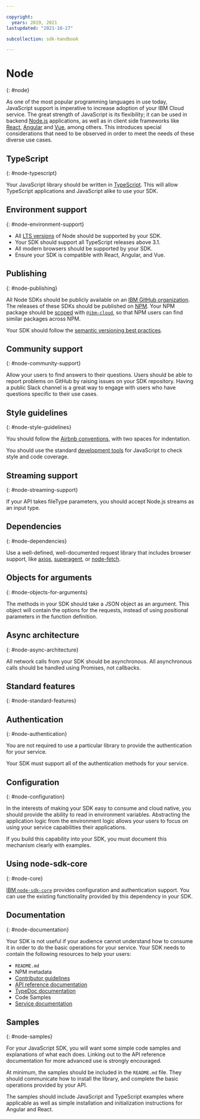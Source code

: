 ```yaml
---

copyright:
  years: 2019, 2021
lastupdated: "2021-10-27"

subcollection: sdk-handbook

---
```


# Node
{: #node}

As one of the most popular programming languages in use today, JavaScript support is imperative to increase adoption of your IBM Cloud service.  The great strength of JavaScript is its flexibility; it can be used in backend [Node.js](https://nodejs.org/) applications, as well as in client side frameworks like [React](https://reactjs.org/), [Angular](https://angularjs.org/) and [Vue](https://vuejs.org/), among others.  This introduces special considerations that need to be observed in order to meet the needs of these diverse use cases.

## TypeScript
{: #node-typescript}

Your JavaScript library should be written in [TypeScript](https://www.typescriptlang.org/).  This will allow TypeScript applications and JavaScript alike to use your SDK.

## Environment support
{: #node-environment-support}

* All [LTS versions](https://nodejs.org/en/about/releases/) of Node should be supported by your SDK.
* Your SDK should support all TypeScript releases above 3.1.
* All modern browsers should be supported by your SDK.
* Ensure your SDK is compatible with React, Angular, and Vue.

## Publishing
{: #node-publishing}

All Node SDKs should be publicly available on an [IBM GitHub organization](/docs/sdk-handbook?topic=sdk-handbook-distribution#open-source).  The releases of these SDKs should be published on [NPM](https://www.npmjs.com/). Your NPM package should be [scoped](https://docs.npmjs.com/creating-and-publishing-scoped-public-packages#creating-a-scoped-public-package) with [`@ibm-cloud`](https://www.npmjs.com/search?q=%40ibm-cloud), so that NPM users can find similar packages across NPM.

Your SDK should follow the [semantic versioning best practices](/docs/sdk-handbook?topic=sdk-handbook-distribution#semantic-versioning).

## Community support
{: #node-community-support}

Allow your users to find answers to their questions.  Users should be able to report problems on GitHub by raising issues on your SDK repository.  Having a public Slack channel is a great way to engage with users who have questions specific to their use cases.


## Style guidelines
{: #node-style-guidelines}

You should follow the [Airbnb conventions](https://github.com/airbnb/javascript), with two spaces for indentation.

You should use the standard [development tools](/docs/sdk-handbook?topic=sdk-handbook-developer-tools) for JavaScript to check style and code coverage.

## Streaming support
{: #node-streaming-support}

If your API takes fileType parameters, you should accept Node.js streams as an input type.

## Dependencies
{: #node-dependencies}

Use a well-defined, well-documented request library that includes browser support, like [axios](https://github.com/axios/axios), [superagent](https://github.com/visionmedia/superagent), or [node-fetch](https://github.com/node-fetch/node-fetch).

## Objects for arguments
{: #node-objects-for-arguments}

The methods in your SDK should take a JSON object as an argument. This object will contain the options for the requests, instead of using positional parameters in the function definition.

## Async architecture
{: #node-async-architecture}

All network calls from your SDK should be asynchronous. All asynchronous calls should be handled using Promises, not callbacks.


## Standard features
{: #node-standard-features}

## Authentication
{: #node-authentication}

You are not required to use a particular library to provide the authentication for your service.

Your SDK must support all of the authentication methods for your service.

## Configuration
{: #node-configuration}

In the interests of making your SDK easy to consume and cloud native, you should provide the ability to read in environment variables.  Abstracting the application logic from the environment logic allows your users to focus on using your service capabilities their applications.

If you build this capability into your SDK, you must document this mechanism clearly with examples.

## Using node-sdk-core
{: #node-core}

[IBM `node-sdk-core`](https://github.com/IBM/node-sdk-core) provides configuration and authentication support. You can use the existing functionality provided by this dependency in your SDK.


## Documentation
{: #node-documentation}

Your SDK is not useful if your audience cannot understand how to consume it in order to do the basic operations for your service. Your SDK needs to contain the following resources to help your users:

* `README.md`
* NPM metadata
* [Contributor guidelines](/docs/sdk-handbook?topic=sdk-handbook-documentation#sdk-contributor-docs)
* [API reference documentation](/docs/sdk-handbook?topic=sdk-handbook-documentation#sdk-interface-docs)
* [TypeDoc documentation](/docs/sdk-handbook?topic=sdk-handbook-documentation#sdk-interface-docs)
* Code Samples
* [Service documentation](/docs/sdk-handbook?topic=sdk-handbook-documentation)

## Samples
{: #node-samples}

For your JavaScript SDK, you will want some simple code samples and explanations of what each does.  Linking out to the API reference documentation for more advanced use is strongly encouraged.

At minimum, the samples should be included in the `README.md` file. They should communicate how to install the library, and complete the basic operations provided by your API.

The samples should include JavaScript and TypeScript examples where applicable as well as simple installation and initialization instructions for Angular and React.
